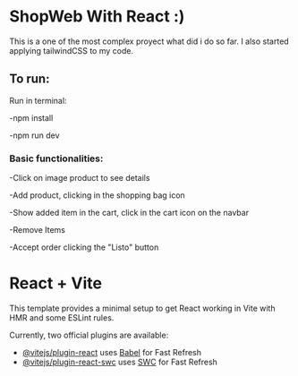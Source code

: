 # ShopWeb With React :)

This is a one of the most complex proyect what did i do so far. I also started applying tailwindCSS to my code.

## To run:
Run in terminal:

-npm install

-npm run dev


### Basic functionalities:

-Click on image product to see details

-Add product, clicking in the shopping bag icon

-Show added item in the cart, click in the cart icon on the navbar

-Remove Items

-Accept order clicking the "Listo" button

# React + Vite

This template provides a minimal setup to get React working in Vite with HMR and some ESLint rules.

Currently, two official plugins are available:

- [@vitejs/plugin-react](https://github.com/vitejs/vite-plugin-react/blob/main/packages/plugin-react/README.md) uses [Babel](https://babeljs.io/) for Fast Refresh
- [@vitejs/plugin-react-swc](https://github.com/vitejs/vite-plugin-react-swc) uses [SWC](https://swc.rs/) for Fast Refresh

